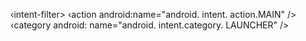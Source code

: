 ‹intent-filter>
‹action android:name="android. intent. action.MAIN" />
‹category android: name="android. intent.category. LAUNCHER" /> </intent-filter>
</activity>
</application>
